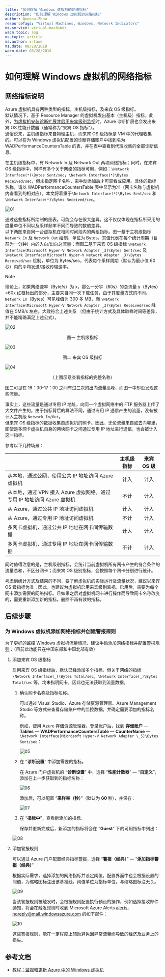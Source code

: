 ```yaml
---
title: "如何理解 Windows 虚拟机的网络指标"
description: "如何理解 Windows 虚拟机的网络指标"
author: Queena-Zhou
resourceTags: "Virtual Machines, Windows, Network Indicators"
ms.service: virtual-machines
wacn.topic: aog
ms.topic: article
ms.author: v-tawe
ms.date: 08/28/2018
wacn.date: 08/28/2018
---
```


# 如何理解 Windows 虚拟机的网络指标

## 网络指标说明

Azure 虚拟机具有两种类型的指标，主机级指标，及来宾 OS 级指标。<br>
默认情况下，基于 Resource Manager 的虚拟机发出基本（主机级）指标。此外，[为虚拟机安装诊断扩展并启用来宾级别监视](https://docs.azure.cn/zh-cn/virtual-machines/windows/tutorial-monitoring)时，Azure 诊断扩展也会发出来宾 OS 性能计数器（通常称为“来宾 OS 指标”）。<br>
通俗说来，主机级指标来自物理主机，而来宾 OS 级指标是 VM 中的代理收集的。可以在为 Windows 虚拟机配置的诊断存储账户中找到名为 WADPerformanceCountersTable 的表，并在表中查看到代理收集的全部诊断信息。

在主机级指标中，有 Network In 及 Network Out 两项网络指标；同时，在来宾 OS 级指标中，同样有多个关于网络的指标可用，例如：`\Network Interface(*)\Bytes Sent/sec`，`\Network Interface(*)\Bytes Received/sec`，但未指定网卡名称，需手动添加后才可查看或应用。具体的指标名称，请以 WADPerformanceCountersTable 表中显示为准（网卡名称与虚拟机内查看到的相对应）。本文将着重于`\Network Interface(*)\Bytes Sent/sec` 和 `\Network Interface(*)\Bytes Received/sec`。

![01](media/aog-virtual-machines-windows-network-indicator/01.png)

通过这些指标所绘制的图表，可能会存在很大差异。这不仅仅体现在指标所采用的度量单位不同以及采样频率不同而导致的数值差异。<br>
以下两图来自同一台虚拟机在相同时间段内的两组指标。图一基于主机级指标 `Network In` 及 `Network Out` 绘制，单位为 Bytes，其值代表在每个统计周期（目前为一分钟）内的入向/出向总流量；而图二基于来宾 OS 级指标 `\Network Interface(Microsoft Hyper-V Network Adapter _3)\Bytes Sent/sec` 及 `\Network Interface(Microsoft Hyper-V Network Adapter _3)\Bytes Received/sec` 绘制，单位为 Bytes/sec，代表每个采样周期（默认为最小值 60 秒）内的平均发送/接收传输速率。

> [!NOTE]
> 理论上，如果网络速率（Byte/s）为 x，那么一分钟（60s）的总流量 y（Bytes）=60x
> 红框标出的部分，主要来自同一次下载任务，由于其度量方式的不同，`Network In`（Bytes）可见峰值为 300 多 MB，而 `\Network Interface(Microsoft Hyper-V Network Adapter _3)\Bytes Received/sec` 峰值在 5MB/s 左右。大致符合上述关系
> （但由于统计方式及具体取样时间等差异，并不能精确满足上述公式）。

![02](media/aog-virtual-machines-windows-network-indicator/02.png)

<center>图一 主机级指标</center>

![03](media/aog-virtual-machines-windows-network-indicator/03.png)

<center>图二 来宾 OS 级指标</center>

![04](media/aog-virtual-machines-windows-network-indicator/04.png)

<center>（上图示意查看指标的完整名称）</center>

图二可见在 16：00-17：00 之间有过三次的出向流量高峰，而图一中却没发现这些流量。

事实上，这些流量是通过专用 IP 地址，向同一个虚拟网络中的 FTP 服务器上传了大文件产生的。由于指标背后的算法不同，通过专用 IP 通信产生的流量，没有被计入主机级 `Network In/Out`。<br>
但来宾 OS 级指标的数据收集自虚拟机的网卡。因此，无论流量来自或去向哪里，即使是多网卡虚拟机自身的两块网卡之间通过专用 IP 地址进行通信，也会被计入这一指标。

参考以下几种场景：

|                                                                         | 主机级指标 | 来宾 OS 级 |
| :---------------------------------------------------------------------- | :--------: | :--------: |
| 从本地，通过公网，使用公共 IP 地址访问 Azure 虚拟机                     |    计入    |    计入    |
| 从本地，通过 VPN 接入 Azure 虚拟网络，通过专用 IP 地址访问 Azure 虚拟机 |    不计    |    计入    |
| 从 Azure，通过公共 IP 地址访问虚拟机                                    |    计入    |    计入    |
| 从 Azure，通过专用 IP 地址访问虚拟机                                    |    不计    |    计入    |
| 多网卡虚拟机，通过公共 IP 地址在网卡间传输数据                          |    计入    |    计入    |
| 多网卡虚拟机，通过专用 IP 地址在网卡间传输数据                          |    不计    |    计入    |

同时值得注意的是，主机级别指标，会统计当前虚拟机所有网卡产生的符合条件的流量总和，不区分网卡；而来宾 OS 级别指标，会按照每个网卡分别进行统计。

考虑到统计方式及结果的不同，要了解虚拟机的实际运行及流量状况，建议以来宾 OS 级指标为准；因此，也建议为虚拟机启用来宾级别监视。启用后，需要为每个网卡添加需要的网络指标。且如果之后对虚拟机网卡进行操作而导致网卡名称改变的，需要重新添加新的指标，删除不再有效的指标。

## 后续步骤

### 为 Windows 虚拟机添加网络指标并创建警报规则

为了更好的监控 Windows 虚拟机流量情况，建议手动添加网络指标并配置[警报规则](https://docs.azure.cn/zh-cn/monitoring-and-diagnostics/monitoring-overview-alerts)：（目前此功能只在中国东部和中国北部有效）

1. 添加来宾 OS 级指标

    启用来宾 OS 级指标后，默认已经添加多个指标，但关于网络的指标 `\Network Interface(_)\Bytes Total/sec`，`\Network Interface(_)\Bytes Total/sec` 等，均未指明网卡，因此也无法获取到流量数据。

    1. 确认网卡名称及指标名称。

        可以通过 Visual Studio、Azure 存储资源管理器、Azure Management Studio 等方式来查看存储账户中的监控数据，并确定需要添加的指标名称。

        例如，使用 Azure 存储资源管理器，登录账户后，找到 **存储账户** — **Tables** — **WADPerformanceCountersTable** — **CounterName** — `\Network Interface(Microsoft Hyper-V Network Adapter \_5)\Bytes Sent/sec`：

        ![05](media/aog-virtual-machines-windows-network-indicator/05.png)

    2. 在 “**诊断设置**” 中添加需要的指标。

        在 Azure 门户虚拟机的 “**诊断设置**” 中，选择 “**性能计数器**” — “**自定义**”，添加在上一步获取到的指标名称：

        ![06](media/aog-virtual-machines-windows-network-indicator/06.png)

        添加后，可以配置 “**采样率（秒）**”（默认为 **60** 秒），并保存：

        ![07](media/aog-virtual-machines-windows-network-indicator/07.png)

    3. 在 “**指标中**”，查看新添加的指标。

        保存并更新完成后，新添加的指标将会在 “**Guest**” 下的可用指标中列出：

    ![08](media/aog-virtual-machines-windows-network-indicator/08.png)

2. 添加警报规则

    可以通过 Azure 门户配置经典指标警报，选择 “**警报（经典）**” — “**添加指标警报（经典）**”

    根据实际需求，选择添加的网络指标并设定阈值，配置界面中也会根据设置的阈值，为缩略图标注出该基准线。阈值单位为指标单位，与缩略图标注无关。

    ![09](media/aog-virtual-machines-windows-network-indicator/09.png)

    当该警报规则被触发时，会根据规则配置执行预设的操作，例如选择接收邮件通知，将会在触发规则时收到 Microsoft Azure Alerts alerts-noreply@mail.windowsazure.com 的如下邮件：

    ![10](media/aog-virtual-machines-windows-network-indicator/10.png)

    这些警报规则，能在一定程度上辅助避免因异常流量而导致的经济及业务上的损失。

## 参考文档

- [教程：监视和更新 Azure 中的 Windows 虚拟机](https://docs.azure.cn/zh-cn/virtual-machines/windows/tutorial-monitoring)

